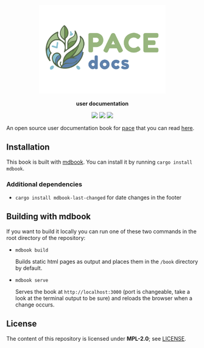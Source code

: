 <p align="center">
<img src="https://raw.githubusercontent.com/pace-rs/assets/main/logos/readme_header_docs.png" style="width: 66%; height: auto" />
</p>
<p align="center">
<b>user documentation</b>
</p>

<p align="center">
<a href="https://crates.io/crates/pace-rs"><img src="https://img.shields.io/crates/v/pace-rs.svg" /></a>
<a href="https://raw.githubusercontent.com/pace-rs/docs/main/LICENSE"><img src="https://img.shields.io/badge/license-MPL2.0-blue.svg" /></a>
<a href="https://crates.io/crates/pace-rs"><img src="https://img.shields.io/crates/d/pace-rs.svg" /></a>
<p>

An open source user documentation book for
[pace](https://github.com/pace-rs/pace) that you can read
[here](https://pace.cli.rs/docs).

## Installation

This book is built with [mdbook](https://rust-lang.github.io/mdBook/). You can
install it by running `cargo install mdbook`.

### Additional dependencies

- `cargo install mdbook-last-changed` for date changes in the footer

## Building with mdbook

If you want to build it locally you can run one of these two commands in the
root directory of the repository:

- `mdbook build`

  Builds static html pages as output and places them in the `/book` directory by
  default.

- `mdbook serve`

  Serves the book at `http://localhost:3000` (port is changeable, take a look at
  the terminal output to be sure) and reloads the browser when a change occurs.

## License

The content of this repository is licensed under **MPL-2.0**; see
[LICENSE](./LICENSE).
